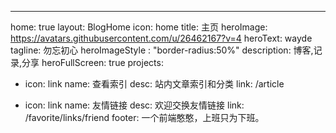 ---
home: true
layout: BlogHome
icon: home
title: 主页
heroImage: https://avatars.githubusercontent.com/u/26462167?v=4
heroText: wayde
tagline:  勿忘初心
heroImageStyle : "border-radius:50%"
description: 博客,记录,分享
heroFullScreen: true
projects:
  - icon: link
    name: 查看索引
    desc: 站内文章索引和分类
    link: /article

  - icon: link
    name: 友情链接
    desc: 欢迎交换友情链接
    link: /favorite/links/friend
footer: 一个前端憨憨，上班只为下班。